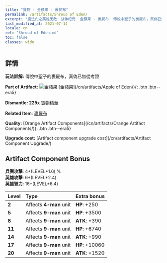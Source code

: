 ```yaml
---
title: "寶物 - 金蘋果 - 裹屍布"
permalink: /artifacts/Shroud of Eden/
excerpt: "魔法门之英雄无敌：战争纪元  金蘋果 - 裹屍布. 傳說中聖子的裹屍布，真偽已無從考證"
last_modified_at: 2021-07-14
locale: cn
ref: "Shroud of Eden.md"
toc: false
classes: wide
---
```




## 詳情

 **玩法詳解:** 傳說中聖子的裹屍布，真偽已無從考證

 **Part of Artifact:** ![金蘋果](/images/t/icon_artifact_49.png) [金蘋果](/cn/artifacts/Apple of Eden/){: .btn .btn--era5}

 **Dismantle: 225x** [寶物精華](/cn/Items/con_905/)

 **Related Item**: [裹屍布](/cn/Items/art_187/)

 **Quality:** [Orange Artifact Components](/cn/artifacts/Orange Artifact Components/){: .btn .btn--era5}

 **Upgrade cost:** [Artifact component upgrade cost](/cn/artifacts/Artifact Component Upgrade/)

## Artifact Component Bonus

  **兵團攻擊**: 4+(LEVEL\*1.6) %<br/>**英雄攻擊**: 6+(LEVEL\*2.4)<br/>**英雄智力**: 16+(LEVEL\*6.4)

  |  Level  | Type |    Extra bonus  | 
  |:--------|:-----|:----------------| 
  | **2** | Affects **4-man** unit | **HP**: +250 | 
  | **5** | Affects **9-man** unit | **HP**: +3500 | 
  | **8** | Affects **9-man** unit | **ATK**: +390 | 
  | **11** | Affects **9-man** unit | **HP**: +6740 | 
  | **14** | Affects **9-man** unit | **ATK**: +990 | 
  | **17** | Affects **9-man** unit | **HP**: +10060 | 
  | **20** | Affects **9-man** unit | **ATK**: +1520 | 
